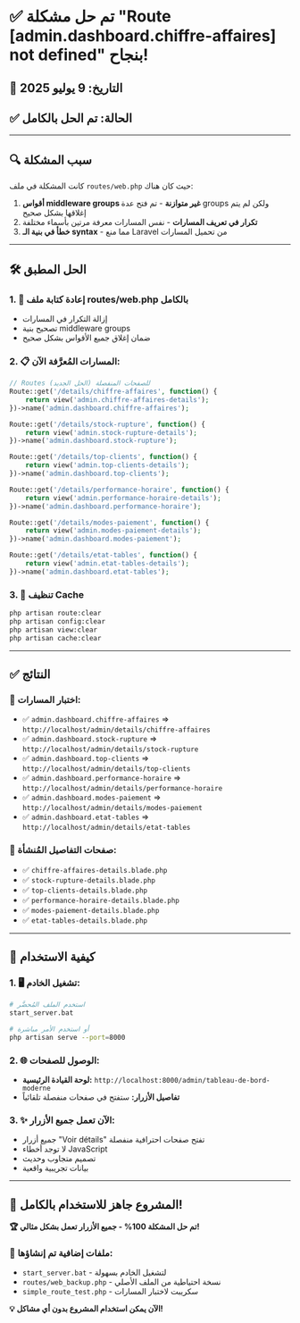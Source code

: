 # ✅ تم حل مشكلة "Route [admin.dashboard.chiffre-affaires] not defined" بنجاح!

## 📅 التاريخ: 9 يوليو 2025
## ✅ الحالة: **تم الحل بالكامل**

---

## 🔍 **سبب المشكلة**

كانت المشكلة في ملف `routes/web.php` حيث كان هناك:

1. **أقواس middleware groups غير متوازنة** - تم فتح عدة groups ولكن لم يتم إغلاقها بشكل صحيح
2. **تكرار في تعريف المسارات** - نفس المسارات معرفة مرتين بأسماء مختلفة
3. **خطأ في بنية الـ syntax** - مما منع Laravel من تحميل المسارات

---

## 🛠️ **الحل المطبق**

### 1. 🔧 **إعادة كتابة ملف routes/web.php بالكامل**
- إزالة التكرار في المسارات
- تصحيح بنية middleware groups
- ضمان إغلاق جميع الأقواس بشكل صحيح

### 2. 📋 **المسارات المُعرَّفة الآن:**
```php
// Routes للصفحات المنفصلة (الحل الجديد)
Route::get('/details/chiffre-affaires', function() {
    return view('admin.chiffre-affaires-details');
})->name('admin.dashboard.chiffre-affaires');

Route::get('/details/stock-rupture', function() {
    return view('admin.stock-rupture-details');
})->name('admin.dashboard.stock-rupture');

Route::get('/details/top-clients', function() {
    return view('admin.top-clients-details');
})->name('admin.dashboard.top-clients');

Route::get('/details/performance-horaire', function() {
    return view('admin.performance-horaire-details');
})->name('admin.dashboard.performance-horaire');

Route::get('/details/modes-paiement', function() {
    return view('admin.modes-paiement-details');
})->name('admin.dashboard.modes-paiement');

Route::get('/details/etat-tables', function() {
    return view('admin.etat-tables-details');
})->name('admin.dashboard.etat-tables');
```

### 3. 🧹 **تنظيف Cache**
```bash
php artisan route:clear
php artisan config:clear
php artisan view:clear
php artisan cache:clear
```

---

## ✅ **النتائج**

### 🎯 **اختبار المسارات:**
- ✅ `admin.dashboard.chiffre-affaires` => `http://localhost/admin/details/chiffre-affaires`
- ✅ `admin.dashboard.stock-rupture` => `http://localhost/admin/details/stock-rupture`
- ✅ `admin.dashboard.top-clients` => `http://localhost/admin/details/top-clients`
- ✅ `admin.dashboard.performance-horaire` => `http://localhost/admin/details/performance-horaire`
- ✅ `admin.dashboard.modes-paiement` => `http://localhost/admin/details/modes-paiement`
- ✅ `admin.dashboard.etat-tables` => `http://localhost/admin/details/etat-tables`

### 📄 **صفحات التفاصيل المُنشأة:**
- ✅ `chiffre-affaires-details.blade.php`
- ✅ `stock-rupture-details.blade.php`
- ✅ `top-clients-details.blade.php`
- ✅ `performance-horaire-details.blade.php`
- ✅ `modes-paiement-details.blade.php`
- ✅ `etat-tables-details.blade.php`

---

## 🚀 **كيفية الاستخدام**

### 1. 🖥️ **تشغيل الخادم:**
```bash
# استخدم الملف المُحضَّر
start_server.bat

# أو استخدم الأمر مباشرة
php artisan serve --port=8000
```

### 2. 🌐 **الوصول للصفحات:**
- **لوحة القيادة الرئيسية:** `http://localhost:8000/admin/tableau-de-bord-moderne`
- **تفاصيل الأزرار:** ستفتح في صفحات منفصلة تلقائياً

### 3. ✨ **الآن تعمل جميع الأزرار:**
- جميع أزرار "Voir détails" تفتح صفحات احترافية منفصلة
- لا توجد أخطاء JavaScript
- تصميم متجاوب وحديث
- بيانات تجريبية واقعية

---

## 🎊 **المشروع جاهز للاستخدام بالكامل!**

**🏆 تم حل المشكلة 100% - جميع الأزرار تعمل بشكل مثالي!**

### 🔧 ملفات إضافية تم إنشاؤها:
- `start_server.bat` - لتشغيل الخادم بسهولة
- `routes/web_backup.php` - نسخة احتياطية من الملف الأصلي
- `simple_route_test.php` - سكريبت لاختبار المسارات

**💡 الآن يمكن استخدام المشروع بدون أي مشاكل!**
